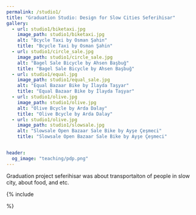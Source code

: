 ```yaml
---
permalink: /studio1/
title: "Graduation Studio: Design for Slow Cities Seferihisar"
gallery:
  - url: studio1/biketaxi.jpg
    image_path: studio1/biketaxi.jpg
    alt: "Bcycle Taxi by Osman Şahin"
    title: "Bcycle Taxi by Osman Şahin"
  - url: studio1/circle_sale.jpg
    image_path: studio1/circle_sale.jpg
    alt: "Bagel Sale Bicycle by Ahsen Başbuğ"
    title: "Bagel Sale Bicycle by Ahsen Başbuğ"
  - url: studio1/equal.jpg
    image_path: studio1/equal_sale.jpg
    alt: "Equal Bazaar Bike by İlayda Taşyar"
    title: "Equal Bazaar Bike by İlayda Taşyar"
  - url: studio1/olive.jpg
    image_path: studio1/olive.jpg
    alt: "Olive Bcycle by Arda Dalay"
    title: "Olive Bcycle by Arda Dalay"
  - url: studio1/olive.jpg
    image_path: studio1/slowsale.jpg
    alt: "Slowsale Open Bazaar Sale Bike by Ayşe Çeşmeci"
    title: "Slowsale Open Bazaar Sale Bike by Ayşe Çeşmeci"


header: 
  og_image: "teaching/pdp.png"
---
```



Graduation project seferihisar was about transportaiton of people in slow city, about food, and etc.



{% include 







%}


